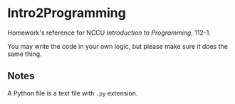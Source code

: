 # Intro2Programming

Homework's reference for NCCU *Introduction to Programming*, 112-1.

You may write the code in your own logic, but please make sure it does the same thing.

## Notes

A Python file is a text file with `.py` extension.